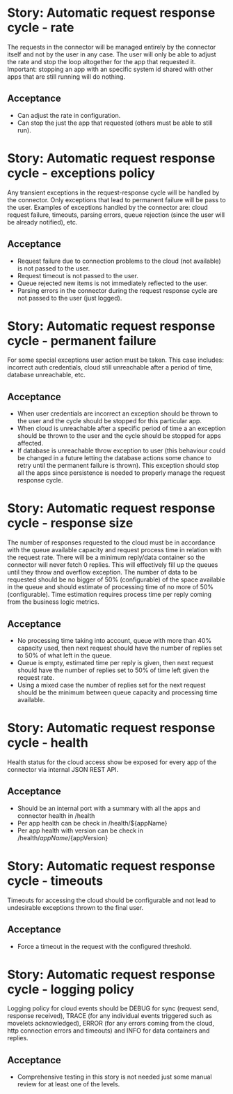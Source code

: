 Story: Automatic request response cycle - rate
==============================================
The requests in the connector will be managed entirely by the connector itself and not by the user in any case. The user
will only be able to adjust the rate and stop the loop altogether for the app that requested it. Important: stopping an
app with an specific system id shared with other apps that are still running will do nothing.

Acceptance
----------
- Can adjust the rate in configuration.
- Can stop the just the app that requested (others must be able to still run).


Story: Automatic request response cycle - exceptions policy
===========================================================
Any transient exceptions in the request-response cycle will be handled by the connector. Only exceptions that lead to
permanent failure will be pass to the user. Examples of exceptions handled by the connector are: cloud request failure,
timeouts, parsing errors, queue rejection (since the user will be already notified), etc.

Acceptance
----------
- Request failure due to connection problems to the cloud (not available) is not passed to the user.
- Request timeout is not passed to the user.
- Queue rejected new items is not immediately reflected to the user.
- Parsing errors in the connector during the request response cycle are not passed to the user (just logged).


Story: Automatic request response cycle - permanent failure
===========================================================
For some special exceptions user action must be taken. This case includes: incorrect auth credentials, cloud still
unreachable after a period of time, database unreachable, etc.

Acceptance
----------
- When user credentials are incorrect an exception should be thrown to the user and the cycle should be stopped for this
particular app.
- When cloud is unreachable after a specific period of time a an exception should be thrown to the user and the cycle
should be stopped for apps affected.
- If database is unreachable throw exception to user (this behaviour could be changed in a future letting the database
actions some chance to retry until the permanent failure is thrown). This exception should stop all the apps since
persistence is needed to properly manage the request response cycle.


Story: Automatic request response cycle - response size
=======================================================
The number of responses requested to the cloud must be in accordance with the queue available capacity and request
process time in relation with the request rate. There will be a minimum reply/data container so the connector will never
fetch 0 replies. This will effectively fill up the queues until they throw and overflow exception. The number of data to
be requested should be no bigger of 50% (configurable) of the space available in the queue and should estimate of
processing time of no more of 50%(configurable). Time estimation requires process time per reply coming from the
business logic metrics.

Acceptance
----------
- No processing time taking into account, queue with more than 40% capacity used, then next request should have the
number of replies set to 50% of what left in the queue.
- Queue is empty, estimated time per reply is given, then next request should have the
number of replies set to 50% of time left given the request rate.
- Using a mixed case the number of replies set for the next request should be the minimum between queue capacity and
processing time available.


Story: Automatic request response cycle - health
================================================
Health status for the cloud access show be exposed for every app of the connector via internal JSON REST API.

Acceptance
----------
- Should be an internal port with a summary with all the apps and connector health in /health
- Per app health can be check in /health/${appName}
- Per app health with version can be check in /health/${appName}/${appVersion}


Story: Automatic request response cycle - timeouts
==================================================
Timeouts for accessing the cloud should be configurable and not lead to undesirable exceptions thrown to the final user.

Acceptance
----------
- Force a timeout in the request with the configured threshold.


Story: Automatic request response cycle - logging policy
========================================================
Logging policy for cloud events should be DEBUG for sync (request send, response received), TRACE (for any individual
events triggered such as movelets acknowledged), ERROR (for any errors coming from the cloud, http connection errors and
timeouts) and INFO for data containers and replies.

Acceptance
----------
- Comprehensive testing in this story is not needed just some manual review for at least one of the levels.

